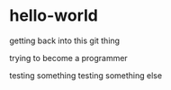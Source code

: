 # hello-world
getting back into this git thing

trying to become a programmer

testing something
testing something else